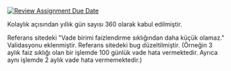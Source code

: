 [![Review Assignment Due Date](https://classroom.github.com/assets/deadline-readme-button-24ddc0f5d75046c5622901739e7c5dd533143b0c8e959d652212380cedb1ea36.svg)](https://classroom.github.com/a/30cloKO0)


Kolaylık açısından yıllık gün sayısı 360 olarak kabul edilmiştir.

Referans sitedeki "Vade birimi faizlendirme sıklığından daha küçük olamaz." Validasyonu eklenmiştir.
Referans sitedeki bug düzeltilmiştir. (Örneğin 3 aylık faiz sıklığı olan bir işlemde 100 günlük vade hata vermektedir. Ayrıca aynı işlemde 2 aylık vade hata vermemektedir.) 